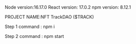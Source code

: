 
Node version:16.17.0
React version: 17.0.2
npm version: 8.12.1

PROJECT NAME:NFT TrackDAO ($TRACK)

Step 1
command : npm i

Step 2
command : npm start




<!-- Security scan triggered at 2025-09-02 02:10:11 -->

<!-- Security scan triggered at 2025-09-02 02:14:53 -->

<!-- Security scan triggered at 2025-09-09 05:33:48 -->